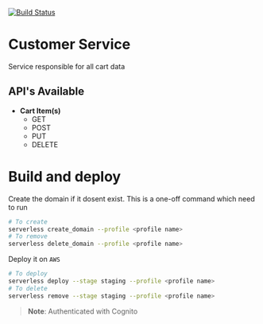 [![Build Status](https://dev.azure.com/reddyhorcrux/Rapidobuild.com/_apis/build/status/virtuelabs-io.rapido-build-customer-service?branchName=master)](https://dev.azure.com/reddyhorcrux/Rapidobuild.com/_build/latest?definitionId=11&branchName=master)
# Customer Service

Service responsible for all cart data

## API's Available

- **Cart Item(s)**
  - GET
  - POST
  - PUT
  - DELETE

# Build and deploy 

Create the domain if it dosent exist. This is a one-off command which need to run

```sh
# To create
serverless create_domain --profile <profile name>
# To remove
serverless delete_domain --profile <profile name>
```

Deploy it on `AWS`

```sh
# To deploy
serverless deploy --stage staging --profile <profile name>
# To delete
serverless remove --stage staging --profile <profile name>
```

> **Note**: Authenticated with Cognito
